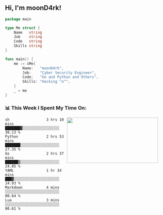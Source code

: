 <h2> Hi, I'm moonD4rk!</h2>

```go
package main

type Me struct {
	Name   string
	Job    string
	Code   string
	Skills string
}

func main() {
	me := &Me{
		Name:   "moonD4rk",
		Job:    "Cyber Security Engineer",
		Code:   "Go and Python and Others",
		Skills: "Hacking ^o^",
	}
	_ = me
}
```

<h3>📊 This Week I Spent My Time On:</h3>
<img align='right' src="https://github-readme-stats.vercel.app/api?username=moond4rk&show_icons=true&theme=radical", width="300" height="150">

<!--START_SECTION:waka-->

```text
sh                 3 hrs 10 mins   ███████▓░░░░░░░░░░░░░░░░░   30.13 %
Python             2 hrs 53 mins   ███████░░░░░░░░░░░░░░░░░░   27.35 %
Go                 2 hrs 37 mins   ██████▒░░░░░░░░░░░░░░░░░░   24.85 %
YAML               1 hr 34 mins    ███▓░░░░░░░░░░░░░░░░░░░░░   14.93 %
Markdown           4 mins          ░░░░░░░░░░░░░░░░░░░░░░░░░   00.64 %
Lua                3 mins          ░░░░░░░░░░░░░░░░░░░░░░░░░   00.61 %
```

<!--END_SECTION:waka-->

